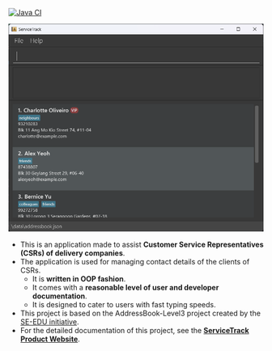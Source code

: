 [![Java CI](https://github.com/nus-cs2103-AY2425S1/tp/actions/workflows/gradle.yml/badge.svg)](https://github.com/nus-cs2103-AY2425S1/tp/actions)

![Ui](docs/images/Ui.png)

* This is an application made to assist **Customer Service Representatives (CSRs) of delivery companies**.<br>
* The application is used for managing contact details of the clients of CSRs.
  * It is **written in OOP fashion**.
  * It comes with a **reasonable level of user and developer documentation**.
  * It is designed to cater to users with fast typing speeds.
* This project is based on the AddressBook-Level3 project created by the [SE-EDU initiative](https://se-education.org).
* For the detailed documentation of this project, see the **[ServiceTrack Product Website](https://ay2425s1-cs2103t-t17-2.github.io/tp/)**.
